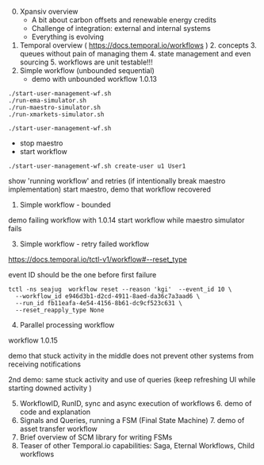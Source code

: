 0. Xpansiv overview
    * A bit about carbon offsets and renewable energy credits
    * Challenge of integration: external and internal systems
    * Everything is evolving
1. Temporal overview ( https://docs.temporal.io/workflows )
   2. concepts
   3. queues without pain of managing them
   4. state management and even sourcing
   5. workflows are unit testable!!!
2. Simple workflow (unbounded sequential)
   * demo with unbounded workflow 1.0.13
```shell
./start-user-management-wf.sh 
./run-ema-simulator.sh
./run-maestro-simulator.sh
./run-xmarkets-simulator.sh

./start-user-management-wf.sh
```
* stop maestro
* start workflow 
```shell
./start-user-management-wf.sh create-user u1 User1
```
show 'running workflow' and retries (if intentionally break maestro implementation)
start maestro, demo that workflow recovered

1. Simple workflow - bounded

demo failing workflow with 1.0.14
start workflow while maestro simulator fails

3. Simple workflow - retry failed workflow

https://docs.temporal.io/tctl-v1/workflow#--reset_type

event ID should be the one before first failure

    tctl -ns seajug  workflow reset --reason 'kgi'  --event_id 10 \
      --workflow_id e946d3b1-d2cd-4911-8aed-da36c7a3aad6 \
      --run_id fb11eafa-4e54-4156-8b61-dc9cf523c631 \
      --reset_reapply_type None


4. Parallel processing workflow

workflow 1.0.15

 demo that stuck activity in the middle does not prevent other systems from receiving notifications

 2nd demo: same stuck activity and use of queries (keep refreshing UI while starting downed activity )

5. WorkflowID, RunID, sync and async execution of workflows
   6. demo of code and explanation
6. Signals and Queries, running a FSM (Final State Machine)
   7. demo of asset transfer workflow
8. Brief overview of SCM library for writing FSMs
9. Teaser of other Temporal.io capabilities: Saga, Eternal Workflows, Child workflows
